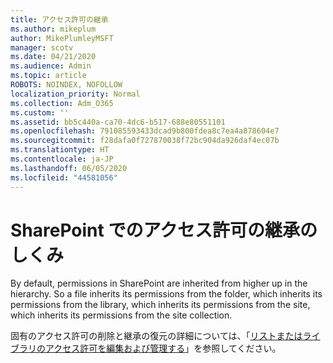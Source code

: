 ```yaml
---
title: アクセス許可の継承
ms.author: mikeplum
author: MikePlumleyMSFT
manager: scotv
ms.date: 04/21/2020
ms.audience: Admin
ms.topic: article
ROBOTS: NOINDEX, NOFOLLOW
localization_priority: Normal
ms.collection: Adm_O365
ms.custom: ''
ms.assetid: bb5c440a-ca70-4dc6-b517-688e80551101
ms.openlocfilehash: 791085593433dcad9b800fdea8c7ea4a878604e7
ms.sourcegitcommit: f28dafa0f727870038f72bc904da926daf4ec07b
ms.translationtype: HT
ms.contentlocale: ja-JP
ms.lasthandoff: 06/05/2020
ms.locfileid: "44581056"
---
```

# <a name="how-permissions-inheritance-works-in-sharepoint"></a>SharePoint でのアクセス許可の継承のしくみ

By default, permissions in SharePoint are inherited from higher up in the hierarchy. So a file inherits its permissions from the folder, which inherits its permissions from the library, which inherits its permissions from the site, which inherits its permissions from the site collection.
  
固有のアクセス許可の削除と継承の復元の詳細については、「[リストまたはライブラリのアクセス許可を編集および管理する](https://go.microsoft.com/fwlink/?linkid=869946)」を参照してください。
  

